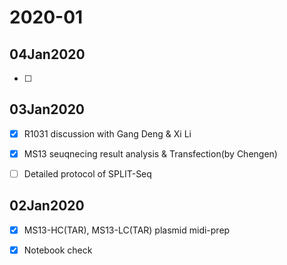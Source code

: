 # 2020-01

## 04Jan2020

* [ ] 
## 03Jan2020

* [x] R1031 discussion with Gang Deng & Xi Li
* [x] MS13 seuqnecing result analysis & Transfection\(by Chengen\)
* [ ] Detailed protocol of SPLIT-Seq



## 02Jan2020

* [x] MS13-HC\(TAR\), MS13-LC\(TAR\) plasmid midi-prep
* [x] Notebook check



